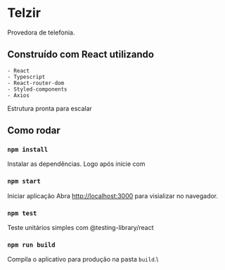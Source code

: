 # Telzir

Provedora de telefonia.

## Construído com React utilizando
    - React
    - Typescript 
    - React-router-dom
    - Styled-components 
    - Axios

Estrutura pronta para escalar
    
## Como rodar 

### `npm install`

Instalar as dependências.
Logo após inicie com

### `npm start`

Iniciar aplicação
Abra [http://localhost:3000](http://localhost:3000) para visializar no navegador.

### `npm test`

Teste unitários simples com @testing-library/react 

### `npm run build`

Compila o aplicativo para produção na pasta `build`.\